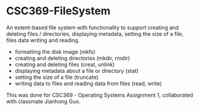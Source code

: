 # CSC369-FileSystem
  
An extent-based file system with functionality to support creating and deleting files / directories, displaying metadata, setting the size of a file, files data writing and reading. 

- formatting the disk image (mkfs)
- creating and deleting directories (mkdir, rmdir)
- creating and deleting files (creat, unlink)
- displaying metadata about a file or directory (stat)
- setting the size of a file (truncate)
- writing data to files and reading data from files (read, write)

This was done for CSC369 - Operating Systems Assignment 1, collaborated with classmate Jianhong Guo.
